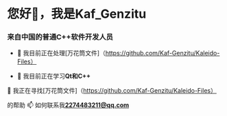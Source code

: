 <h1 align=“center”>您好👋，我是Kaf_Genzitu</h1>
<h3 align=“center”>来自中国的普通C++软件开发人员</h3>

- 🔭 我目前正在处理[万花筒文件]（https://github.com/Kaf-Genzitu/Kaleido-Files）

- 🌱 我目前正在学习**Qt和C++**

🤝 我正在寻找[万花筒文件]（https://github.com/Kaf-Genzitu/Kaleido-Files）

的帮助 📫 如何联系我**2274483211@qq.com**
